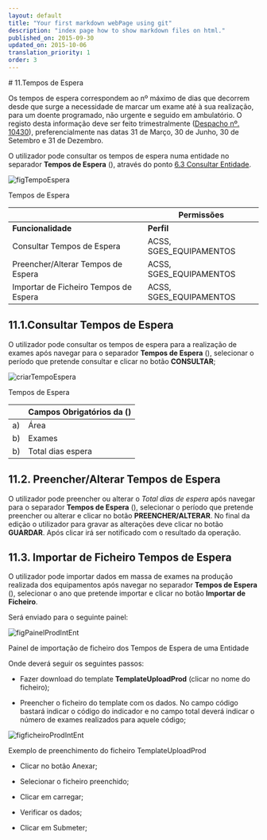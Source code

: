 ```yaml
---
layout: default
title: "Your first markdown webPage using git"
description: "index page how to show markdown files on html."
published_on: 2015-09-30
updated_on: 2015-10-06
translation_priority: 1
order: 3
---
```


<p id="tempos-de-espera"></p>
# 11.Tempos de Espera

Os tempos de espera correspondem ao nº máximo de dias que decorrem desde que surge a necessidade de marcar um exame até à sua realização, para um doente programado, não urgente e seguido em ambulatório.
O registo desta informação deve ser feito trimestralmente ([Despacho nº. 10430](http://www.sg.min-saude.pt/NR/rdonlyres/4D921E90-4382-4E9E-B682-3FE85F261D87/27261/3387133871.pdf)), preferencialmente nas datas 31 de Março, 30 de Junho, 30 de Setembro e 31 de Dezembro.

O utilizador pode consultar os tempos de espera numa entidade no separador **Tempos de Espera** ([](#figTempoEspera)), através do ponto [6.3 Consultar Entidade](#consultar-entidade).

![figTempoEspera](img/pages/11_0_1.jpg)

<p class="caption" id="figTempoEspera"> Tempos de Espera</p>

|  | Permissões               | 
|----|--------------------------------------------|
|**Funcionalidade** |**Perfil**|
| Consultar Tempos de Espera | ACSS, SGES_EQUIPAMENTOS|
| Preencher/Alterar Tempos de Espera | ACSS, SGES_EQUIPAMENTOS |
| Importar de Ficheiro Tempos de Espera| ACSS, SGES_EQUIPAMENTOS |

<p id="tERealizacaoExames"></p>

## 11.1.Consultar Tempos de Espera

O utilizador pode consultar os tempos de espera para a realização de exames após navegar para o separador **Tempos de Espera** ([](#figTempoEspera)), 
selecionar o período que pretende consultar e clicar no botão **CONSULTAR**;

![criarTempoEspera](img/pages/11_1_1.jpg)

<p class="caption" id="criarTempoEspera"> Tempos de Espera</p>

|    | Campos Obrigatórios da ([](#criarTempoEspera))    |
|----|---------------------------------------------------|
| a) | 	Área                                             |
| b) | 	Exames                                           |
| b) |  Total dias espera                                |

<p id="tEAlteraExames"></p>

## 11.2. Preencher/Alterar Tempos de Espera

O utilizador pode preencher ou alterar o *Total dias de espera* após navegar para o separador **Tempos de Espera**  ([](#figTempoEspera)), selecionar o período que pretende preencher ou alterar e clicar no botão **PREENCHER/ALTERAR**.
No final da edição o utilizador para gravar as alterações deve clicar no botão **GUARDAR**. Após clicar irá ser notificado com o resultado da operação.

## 11.3. Importar de Ficheiro Tempos de Espera

O utilizador pode importar dados em massa de exames na produção realizada dos equipamentos após navegar no separador **Tempos de Espera** ([](#figTempoEspera)), selecionar o ano que pretende importar e clicar no botão **Importar de Ficheiro**.

Será enviado para o seguinte painel:

![figPainelProdIntEnt](img/pages/9_3_1.jpg)

<p class="caption" id="figPainelProdIntEnt"> Painel de importação de ficheiro dos Tempos de Espera de uma Entidade</p>

Onde deverá seguir os seguintes passos:

   - Fazer download do template **TemplateUploadProd** (clicar no nome do ficheiro);

   - Preencher o ficheiro do template com os dados. No campo código bastará indicar o código do indicador e no campo total deverá indicar o número de exames realizados para aquele código;
   
   ![figficheiroProdIntEnt](img/pages/9_3_2.jpg)

<p class="caption" id="figficheiroProdIntEnt"> Exemplo de preenchimento do ficheiro TemplateUploadProd</p>

   - Clicar no botão Anexar;

   - Selecionar o ficheiro preenchido;

   - Clicar em carregar;

   - Verificar os dados;

   - Clicar em Submeter; 
